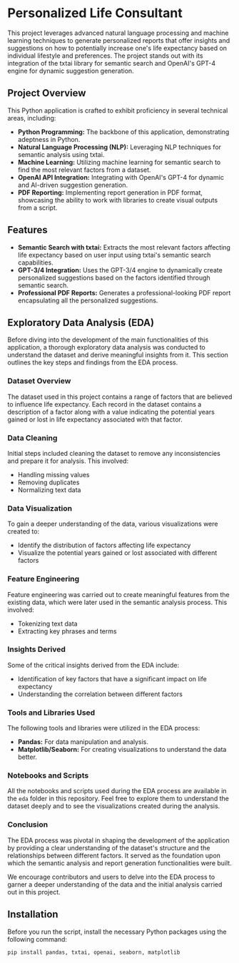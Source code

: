 # Personalized Life Consultant

This project leverages advanced natural language processing and machine learning techniques to generate personalized reports that offer insights and suggestions on how to potentially increase one's life expectancy based on individual lifestyle and preferences. The project stands out with its integration of the txtai library for semantic search and OpenAI's GPT-4 engine for dynamic suggestion generation.

## Project Overview

This Python application is crafted to exhibit proficiency in several technical areas, including:

- **Python Programming:** The backbone of this application, demonstrating adeptness in Python.
- **Natural Language Processing (NLP):** Leveraging NLP techniques for semantic analysis using txtai.
- **Machine Learning:** Utilizing machine learning for semantic search to find the most relevant factors from a dataset.
- **OpenAI API Integration:** Integrating with OpenAI's GPT-4 for dynamic and AI-driven suggestion generation.
- **PDF Reporting:** Implementing report generation in PDF format, showcasing the ability to work with libraries to create visual outputs from a script.

## Features

- **Semantic Search with txtai:** Extracts the most relevant factors affecting life expectancy based on user input using txtai's semantic search capabilities.
- **GPT-3/4 Integration:** Uses the GPT-3/4 engine to dynamically create personalized suggestions based on the factors identified through semantic search.
- **Professional PDF Reports:** Generates a professional-looking PDF report encapsulating all the personalized suggestions.

## Exploratory Data Analysis (EDA)

Before diving into the development of the main functionalities of this application, a thorough exploratory data analysis was conducted to understand the dataset and derive meaningful insights from it. This section outlines the key steps and findings from the EDA process.

### Dataset Overview

The dataset used in this project contains a range of factors that are believed to influence life expectancy. Each record in the dataset contains a description of a factor along with a value indicating the potential years gained or lost in life expectancy associated with that factor.

### Data Cleaning

Initial steps included cleaning the dataset to remove any inconsistencies and prepare it for analysis. This involved:
- Handling missing values
- Removing duplicates
- Normalizing text data 

### Data Visualization

To gain a deeper understanding of the data, various visualizations were created to:
- Identify the distribution of factors affecting life expectancy
- Visualize the potential years gained or lost associated with different factors

### Feature Engineering

Feature engineering was carried out to create meaningful features from the existing data, which were later used in the semantic analysis process. This involved:
- Tokenizing text data
- Extracting key phrases and terms

### Insights Derived

Some of the critical insights derived from the EDA include:
- Identification of key factors that have a significant impact on life expectancy
- Understanding the correlation between different factors

### Tools and Libraries Used

The following tools and libraries were utilized in the EDA process:
- **Pandas:** For data manipulation and analysis.
- **Matplotlib/Seaborn:** For creating visualizations to understand the data better.

### Notebooks and Scripts

All the notebooks and scripts used during the EDA process are available in the `eda` folder in this repository. Feel free to explore them to understand the dataset deeply and to see the visualizations created during the analysis.

### Conclusion

The EDA process was pivotal in shaping the development of the application by providing a clear understanding of the dataset's structure and the relationships between different factors. It served as the foundation upon which the semantic analysis and report generation functionalities were built.

We encourage contributors and users to delve into the EDA process to garner a deeper understanding of the data and the initial analysis carried out in this project.


## Installation

Before you run the script, install the necessary Python packages using the following command:

```sh
pip install pandas, txtai, openai, seaborn, matplotlib
